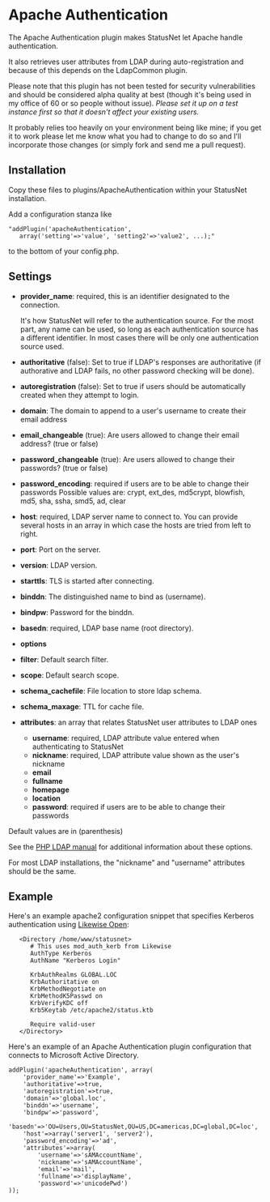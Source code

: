Apache Authentication
=====================

The Apache Authentication plugin makes StatusNet let Apache handle authentication.

It also retrieves user attributes from LDAP during auto-registration and because of this
depends on the LdapCommon plugin.

Please note that this plugin has not been tested for security vulnerabilities and should be
considered alpha quality at best (though it's being used in my office of 60 or so people without
issue). *Please set it up on a test instance first so that it doesn't affect your existing users.*

It probably relies too heavily on your environment being like mine; if you get it to work please
let me know what you had to change to do so and I'll incorporate those changes (or simply fork and
send me a pull request).

Installation
------------

Copy these files to plugins/ApacheAuthentication within your StatusNet installation.

Add a configuration stanza like

    "addPlugin('apacheAuthentication',
       array('setting'=>'value', 'setting2'=>'value2', ...);"

to the bottom of your config.php.

Settings
--------

*   **provider_name**: required, this is an identifier designated to the connection.

    It's how StatusNet will refer to the authentication source.
    For the most part, any name can be used, so long as each authentication source has a different identifier.
    In most cases there will be only one authentication source used.
*   **authoritative** (false): Set to true if LDAP's responses are authoritative
    (if authorative and LDAP fails, no other password checking will be done).
*   **autoregistration** (false): Set to true if users should be automatically created
    when they attempt to login.
*   **domain**: The domain to append to a user's username to create their email address
*   **email_changeable** (true): Are users allowed to change their email address?
    (true or false)
*   **password_changeable** (true): Are users allowed to change their passwords?
    (true or false)
*   **password_encoding**: required if users are to be able to change their passwords
    Possible values are: crypt, ext_des, md5crypt, blowfish, md5, sha, ssha,
    smd5, ad, clear
*   **host**: required, LDAP server name to connect to. You can provide several hosts in an
    array in which case the hosts are tried from left to right.
*   **port**: Port on the server.
*   **version**: LDAP version.
*   **starttls**: TLS is started after connecting.
*   **binddn**: The distinguished name to bind as (username).
*   **bindpw**: Password for the binddn.
*   **basedn**: required, LDAP base name (root directory).
*   **options**
*   **filter**: Default search filter.
*   **scope**: Default search scope.
*   **schema_cachefile**: File location to store ldap schema.
*   **schema_maxage**: TTL for cache file.
*   **attributes**: an array that relates StatusNet user attributes to LDAP ones

    *   **username**: required, LDAP attribute value entered when authenticating to StatusNet
    *   **nickname**: required, LDAP attribute value shown as the user's nickname
    *   **email**
    *   **fullname**
    *   **homepage**
    *   **location**
    *   **password**: required if users are to be able to change their passwords

Default values are in (parenthesis)

See the [PHP LDAP manual](http://pear.php.net/manual/en/package.networking.net-ldap2.connecting.php) for additional information about these options.

For most LDAP installations, the "nickname" and "username" attributes should
be the same.

Example
-------

Here's an example apache2 configuration snippet that specifies Kerberos authentication using
[Likewise Open](http://www.likewise.com/products/likewise_open/):

       <Directory /home/www/statusnet>
          # This uses mod_auth_kerb from Likewise
          AuthType Kerberos
          AuthName "Kerberos Login"

          KrbAuthRealms GLOBAL.LOC
          KrbAuthoritative on
          KrbMethodNegotiate on
          KrbMethodK5Passwd on
          KrbVerifyKDC off
          Krb5Keytab /etc/apache2/status.ktb

          Require valid-user
       </Directory>

Here's an example of an Apache Authentication plugin configuration that connects to
Microsoft Active Directory.

    addPlugin('apacheAuthentication', array(
        'provider_name'=>'Example',
        'authoritative'=>true,
        'autoregistration'=>true,
        'domain'=>'global.loc',
        'binddn'=>'username',
        'bindpw'=>'password',
        'basedn'=>'OU=Users,OU=StatusNet,OU=US,DC=americas,DC=global,DC=loc',
        'host'=>array('server1', 'server2'),
        'password_encoding'=>'ad',
        'attributes'=>array(
            'username'=>'sAMAccountName',
            'nickname'=>'sAMAccountName',
            'email'=>'mail',
            'fullname'=>'displayName',
            'password'=>'unicodePwd')
    ));
